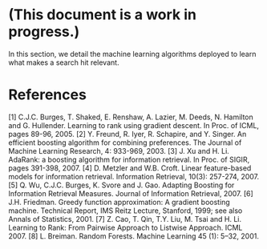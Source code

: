 (This document is a work in progress.)
=====================================
In this section, we detail the machine learning algorithms deployed to learn what makes a search hit relevant.

# References
[1] C.J.C. Burges, T. Shaked, E. Renshaw, A. Lazier, M. Deeds, N. Hamilton and G. Hullender. Learning to rank using gradient descent. In Proc. of ICML, pages 89-96, 2005.
[2] Y. Freund, R. Iyer, R. Schapire, and Y. Singer. An efficient boosting algorithm for combining preferences. The Journal of Machine Learning Research, 4: 933-969, 2003.
[3] J. Xu and H. Li. AdaRank: a boosting algorithm for information retrieval. In Proc. of SIGIR, pages 391-398, 2007.
[4] D. Metzler and W.B. Croft. Linear feature-based models for information retrieval. Information Retrieval, 10(3): 257-274, 2007.
[5] Q. Wu, C.J.C. Burges, K. Svore and J. Gao. Adapting Boosting for Information Retrieval Measures. Journal of Information Retrieval, 2007.
[6] J.H. Friedman. Greedy function approximation: A gradient boosting machine. Technical Report, IMS Reitz Lecture, Stanford, 1999; see also Annals of Statistics, 2001.
[7] Z. Cao, T. Qin, T.Y. Liu, M. Tsai and H. Li. Learning to Rank: From Pairwise Approach to Listwise Approach. ICML 2007. 
[8] L. Breiman. Random Forests. Machine Learning 45 (1): 5–32, 2001.